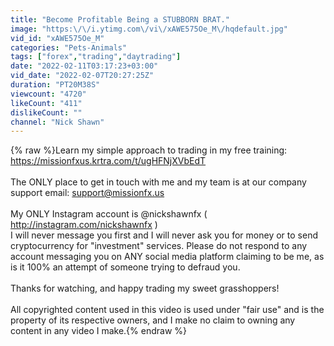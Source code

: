 ```yaml
---
title: "Become Profitable Being a STUBBORN BRAT."
image: "https:\/\/i.ytimg.com\/vi\/xAWE575Oe_M\/hqdefault.jpg"
vid_id: "xAWE575Oe_M"
categories: "Pets-Animals"
tags: ["forex","trading","daytrading"]
date: "2022-02-11T03:17:23+03:00"
vid_date: "2022-02-07T20:27:25Z"
duration: "PT20M38S"
viewcount: "4720"
likeCount: "411"
dislikeCount: ""
channel: "Nick Shawn"
---
```

{% raw %}Learn my simple approach to trading in my free training:<br /><a rel="nofollow" target="blank" href="https://missionfxus.krtra.com/t/ugHFNjXVbEdT">https://missionfxus.krtra.com/t/ugHFNjXVbEdT</a><br /><br />The ONLY place to get in touch with me and my team is at our company support email: support@missionfx.us<br /><br />My ONLY Instagram account is @nickshawnfx ( <a rel="nofollow" target="blank" href="http://instagram.com/nickshawnfx">http://instagram.com/nickshawnfx</a> )<br />I will never message you first and I will never ask you for money or to send cryptocurrency for &quot;investment&quot; services. Please do not respond to any account messaging you on ANY social media platform claiming to be me, as is it 100% an attempt of someone trying to defraud you.<br /><br />Thanks for watching, and happy trading my sweet grasshoppers!<br /><br />All copyrighted content used in this video is used under &quot;fair use&quot; and is the property of its respective owners, and I make no claim to owning any content in any video I make.{% endraw %}
